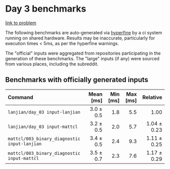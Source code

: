 # Day 3 benchmarks

[link to problem](http://adventofcode.com/2021/day/3)

The following benchmarks are auto-generated via [hyperfine](https://github.com/sharkdp/hyperfine) by a ci system running on shared hardware. Results may be inaccurate, particularly for execution times < 5ms, as per the hyperfine warnings.

The "official" inputs were aggregated from repositories participating in the generation of these benchmarks. The "large" inputs (if any) were sourced from various places, including the subreddit.

## Benchmarks with officially generated inputs
| Command | Mean [ms] | Min [ms] | Max [ms] | Relative |
|:---|---:|---:|---:|---:|
| `lanjian/day_03 input-lanjian` | 3.0 ± 0.5 | 1.8 | 5.5 | 1.00 |
| `lanjian/day_03 input-mattcl` | 3.2 ± 0.5 | 2.0 | 5.7 | 1.04 ± 0.23 |
| `mattcl/003_binary_diagnostic input-lanjian` | 3.4 ± 0.5 | 2.4 | 9.3 | 1.11 ± 0.25 |
| `mattcl/003_binary_diagnostic input-mattcl` | 3.5 ± 0.7 | 2.3 | 7.6 | 1.17 ± 0.29 |
